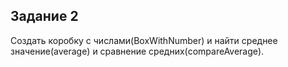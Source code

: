 ## Задание 2

Создать коробку с числами(BoxWithNumber) и найти среднее значение(average) и сравнение средних(compareAverage).